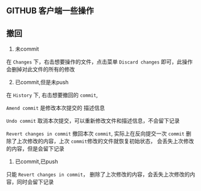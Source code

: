 ## GITHUB 客户端一些操作


## 撤回

1. 未commit

在 `Changes` 下，右击想要操作的文件，点击菜单 `Discard changes` 即可，此操作会删掉对此文件的所有的修改

2. 已commit,但是未push

在 `History` 下, 右击想要撤回的 `commit`,

`Amend commit` 是修改本次提交的 描述信息

`Undo commit` 取消本次提交，可以重新修改文件和描述信息，不会留下记录

`Revert changes in commit` 撤回本次 `commit`, 实际上在反向提交一次 `commit` 删除了上次修改的内容，上次 `commit`修改的文件就恢复初始状态， 会丢失上次修改的内容，但是会留下记录

1. 已commit,已push

只能 `Revert changes in commit`， 删除了上次修改的内容，会丢失上次修改的内容，同时会留下记录